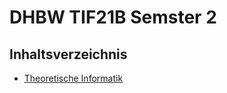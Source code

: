 # DHBW TIF21B Semster 2


## Inhaltsverzeichnis
- [Theoretische Informatik](https://TheAimWolf.github.io/dhbw-semester2/TheoretischeInformatik2)
